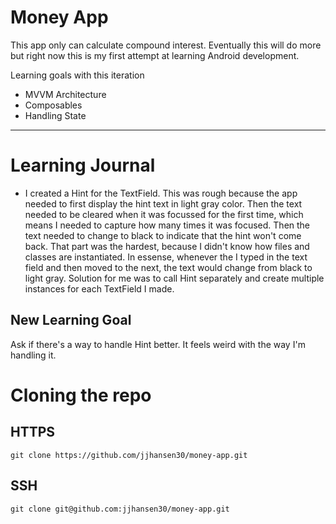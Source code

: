 
# Money App


This app only can calculate compound interest. Eventually this will do more but right now this is my first attempt at learning Android development.

Learning goals with this iteration

* MVVM Architecture
* Composables
* Handling State

____

# Learning Journal

* I created a Hint for the TextField. This was rough because the app needed to first display the hint text in light gray color.
Then the text needed to be cleared when it was focussed for the first time, which means I needed to capture how many times it was focused.
Then the text needed to change to black to indicate that the hint won't come back. That part was the hardest, because I didn't know how files and classes are instantiated.
In essense, whenever the I typed in the text field and then moved to the next, the text would change from black to light gray. Solution for me was to call Hint separately and create multiple
instances for each TextField I made.

## New Learning Goal

Ask if there's a way to handle Hint better. It feels weird with the way I'm handling it.

# Cloning the repo

## HTTPS

`git clone https://github.com/jjhansen30/money-app.git`

## SSH

`git clone git@github.com:jjhansen30/money-app.git`
